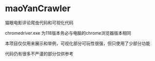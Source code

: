 # maoYanCrawler
猫眼电影评论爬虫代码和可视化代码

chromedriver.exe 为118版本务必与电脑的chrome浏览器版本相同

本项目仅仅用来展示和举例，可视化部分可玩性很强，但只使用了少部分功能

代码仍有很多不严谨的部分仅供参考
